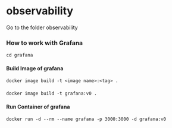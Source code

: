 # observability

Go to the folder observability
### How to work with Grafana
    cd grafana

#### Build Image of grafana
    docker image build -t <image name>:<tag> .  
####    
    docker image build -t grafana:v0 .

#### Run Container of grafana
    docker run -d --rm --name grafana -p 3000:3000 -d grafana:v0
